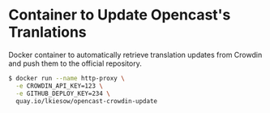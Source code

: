 Container to Update Opencast's Tranlations
==========================================

Docker container to automatically retrieve translation updates from Crowdin and
push them to the official repository.

```bash
$ docker run --name http-proxy \
  -e CROWDIN_API_KEY=123 \
  -e GITHUB_DEPLOY_KEY=234 \
  quay.io/lkiesow/opencast-crowdin-update
```
